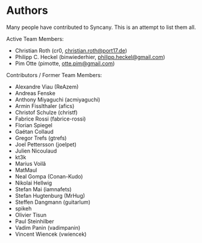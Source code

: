 Authors
=======
Many people have contributed to Syncany. This is an attempt to list them all.

Active Team Members:
- Christian Roth (cr0, christian.roth@port17.de)
- Philipp C. Heckel (binwiederhier, philipp.heckel@gmail.com) 
- Pim Otte (pimotte, otte.pim@gmail.com)

Contributors / Former Team Members:
- Alexandre Viau (ReAzem)
- Andreas Fenske
- Anthony Miyaguchi (acmiyaguchi)
- Armin Fisslthaler (afics)
- Christof Schulze (christf)
- Fabrice Rossi (fabrice-rossi)
- Florian Spiegel
- Gaétan Collaud
- Gregor Trefs (gtrefs)
- Joel Pettersson (joelpet)
- Julien Nicoulaud
- kt3k
- Marius Voilă
- MatMaul
- Neal Gompa (Conan-Kudo)
- Nikolai Hellwig
- Stefan Mai (iamnafets)
- Stefan Hugtenburg (MrHug)
- Steffen Dangmann (guitarlum)
- spikeh
- Olivier Tisun
- Paul Steinhilber
- Vadim Panin (vadimpanin)
- Vincent Wiencek (vwiencek)
